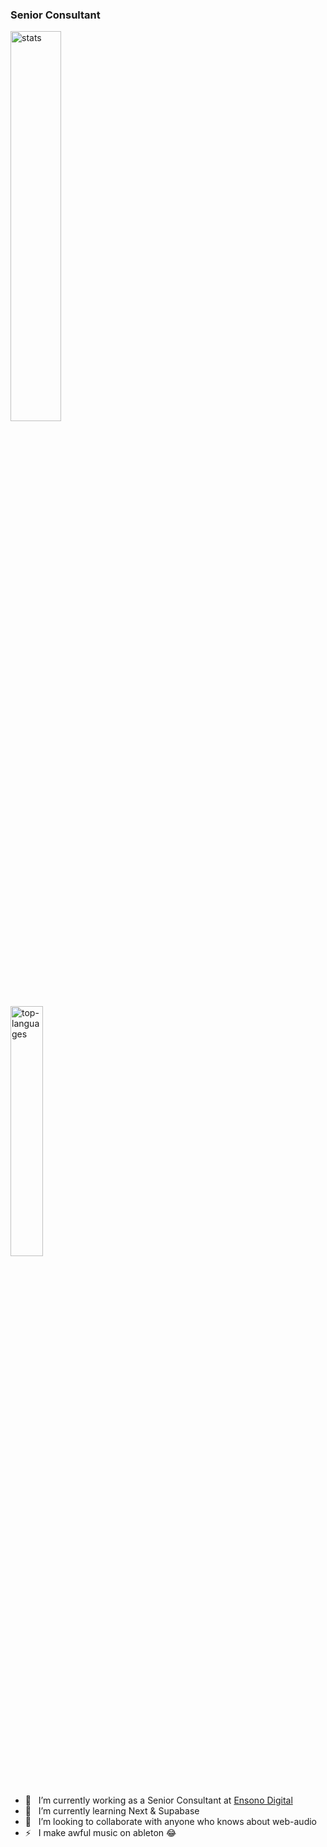 ### Senior Consultant

<img src="https://github-readme-stats.vercel.app/api?username=Elliot-Evans-95&include_all_commits=true&count_private=true&custom_title=Stats&show_icons=true&theme=dracula" alt="stats" width="40%"/>
<br/>
<img src="https://github-readme-stats.vercel.app/api/top-langs/?username=Elliot-Evans-95&layout=compact&show_icons=true&theme=dracula" alt="top-languages" width="32%"/>
<br/>

- 🔭  &nbsp;  I’m currently working as a Senior Consultant at [Ensono Digital](https://www.ensonodigital.com/)
- 🌱  &nbsp;  I’m currently learning Next & Supabase
- 👯  &nbsp;  I’m looking to collaborate with anyone who knows about web-audio
- ⚡   &nbsp;  I make awful music on ableton 😂
